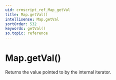 ```yaml
---
uid: crmscript_ref_Map_getVal
title: Map.getVal()
intellisense: Map.getVal
sortOrder: 532
keywords: getVal()
so.topic: reference
---
```


# Map.getVal()

Returns the value pointed to by the internal iterator.

